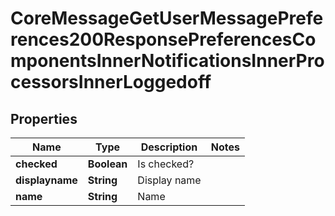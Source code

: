 

# CoreMessageGetUserMessagePreferences200ResponsePreferencesComponentsInnerNotificationsInnerProcessorsInnerLoggedoff


## Properties

| Name | Type | Description | Notes |
|------------ | ------------- | ------------- | -------------|
|**checked** | **Boolean** | Is checked? |  |
|**displayname** | **String** | Display name |  |
|**name** | **String** | Name |  |



